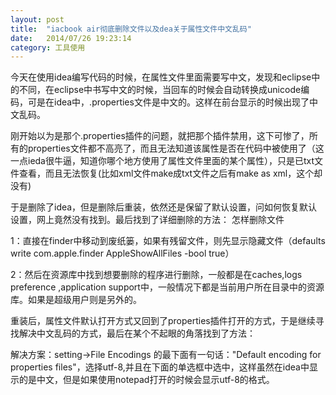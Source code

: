 ```yaml
---
layout: post
title:  "iacbook air彻底删除文件以及dea关于属性文件中文乱码"
date:   2014/07/26 19:23:14 
category: 工具使用
---
```


今天在使用idea编写代码的时候，在属性文件里面需要写中文，发现和eclipse中的不同，在eclipse中书写中文的时候，当回车的时候会自动转换成unicode编码，可是在idea中，.properties文件是中文的。这样在前台显示的时候出现了中文乱码。

刚开始以为是那个.properties插件的问题，就把那个插件禁用，这下可惨了，所有的properties文件都不高亮了，而且无法知道该属性是否在代码中被使用了（这一点ieda很牛逼，知道你哪个地方使用了属性文件里面的某个属性），只是已txt文件查看，而且无法恢复(比如xml文件make成txt文件之后有make as xml，这个却没有)



于是删除了idea，但是删除后重装，依然还是保留了默认设置，问如何恢复默认设置，网上竟然没有找到。最后找到了详细删除的方法：
怎样删除文件

1：直接在finder中移动到废纸篓，如果有残留文件，则先显示隐藏文件（defaults write com.apple.finder AppleShowAllFiles -bool true）

2：然后在资源库中找到想要删除的程序进行删除，一般都是在caches,logs preference  ,application support中，一般情况下都是当前用户所在目录中的资源库。如果是超级用户则是另外的。

重装后，属性文件默认打开方式又回到了properties插件打开的方式，于是继续寻找解决中文乱码的方式，最后在某个不起眼的角落找到了方法：

解决方案：setting->File Encodings 的最下面有一句话："Default encoding for properties files"，选择utf-8,并且在下面的单选框中选中，这样虽然在idea中显示的是中文，但是如果使用notepad打开的时候会显示utf-8的格式。
